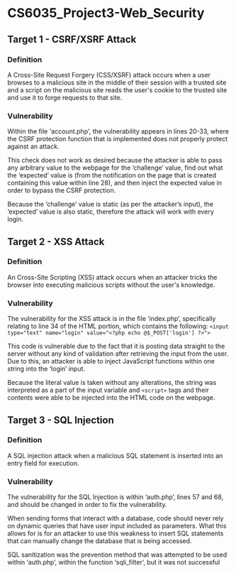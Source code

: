 # CS6035_Project3-Web_Security

## Target 1 - CSRF/XSRF Attack

### Definition 

A Cross-Site Request Forgery (CSS/XSRF) attack occurs when a user browses to a malicious site in the middle of their session with a trusted site and a script on the malicious site reads the user's cookie to the trusted site and use it to forge requests to that site. 

### Vulnerability

Within the file 'account.php', the vulnerability appears in lines 20-33, where the CSRF protection function that is implemented does not properly protect against an attack.

This check does not work as desired because the attacker is able to pass any arbitrary value to the webpage for the ‘challenge’ value, find out what the ‘expected’ value is (from the notification on the page that is created containing this value within line 28), and then inject the expected value in order to bypass the CSRF protection. 

Because the ‘challenge’ value is static (as per the attacker’s input), the ‘expected’ value is also static, therefore the attack will work with every login.  

## Target 2 - XSS Attack

### Definition

An Cross-Site Scripting (XSS) attack occurs when an attacker tricks the browser into executing malicious scripts without the user's knowledge.

### Vulnerability

The vulnerability for the XSS attack is in the file ‘index.php’, specifically relating to line 34 of the HTML portion, which contains the following:
`<input type="text" name="login" value="<?php echo @$_POST['login'] ?>">`

This code is vulnerable due to the fact that it is posting data straight to the server without any kind of validation after retrieving the input from the user. Due to this, an attacker is able to inject JavaScript functions within one string into the ‘login’ input. 

Because the literal value is taken without any alterations, the string was interpreted as a part of the input variable and `<script>` tags and their contents were able to be injected into the HTML code on the webpage. 

## Target 3 - SQL Injection

### Definition

A SQL injection attack when a malicious SQL statement is inserted into an entry field for execution. 

### Vulnerability

The vulnerability for the SQL Injection is within ‘auth.php’, lines 57 and 68, and should be changed in order to fix the vulnerability.

When sending forms that interact with a database, code should never rely on dynamic queries that have user input included as parameters. What this allows for is for an attacker to use this weakness to insert SQL statements that can manually change the database that is being accessed. 

SQL sanitization was the prevention method that was attempted to be used within ‘auth.php’, within the function ‘sqli_filter’, but it was not successful 



